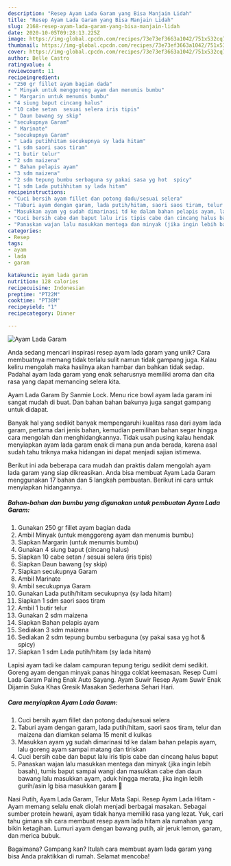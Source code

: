 ```yaml
---
description: "Resep Ayam Lada Garam yang Bisa Manjain Lidah"
title: "Resep Ayam Lada Garam yang Bisa Manjain Lidah"
slug: 2168-resep-ayam-lada-garam-yang-bisa-manjain-lidah
date: 2020-10-05T09:28:13.225Z
image: https://img-global.cpcdn.com/recipes/73e73ef3663a1042/751x532cq70/ayam-lada-garam-foto-resep-utama.jpg
thumbnail: https://img-global.cpcdn.com/recipes/73e73ef3663a1042/751x532cq70/ayam-lada-garam-foto-resep-utama.jpg
cover: https://img-global.cpcdn.com/recipes/73e73ef3663a1042/751x532cq70/ayam-lada-garam-foto-resep-utama.jpg
author: Belle Castro
ratingvalue: 4
reviewcount: 11
recipeingredient:
- "250 gr fillet ayam bagian dada"
- " Minyak untuk menggoreng ayam dan menumis bumbu"
- " Margarin untuk menumis bumbu"
- "4 siung baput cincang halus"
- "10 cabe setan  sesuai selera iris tipis"
- " Daun bawang sy skip"
- "secukupnya Garam"
- " Marinate"
- "secukupnya Garam"
- " Lada putihhitam secukupnya sy lada hitam"
- "1 sdm saori saos tiram"
- "1 butir telur"
- "2 sdm maizena"
- " Bahan pelapis ayam"
- "3 sdm maizena"
- "2 sdm tepung bumbu serbaguna sy pakai sasa yg hot  spicy"
- "1 sdm Lada putihhitam sy lada hitam"
recipeinstructions:
- "Cuci bersih ayam fillet dan potong dadu/sesuai selera"
- "Taburi ayam dengan garam, lada putih/hitam, saori saos tiram, telur dan maizena dan diamkan selama 15 menit d kulkas"
- "Masukkan ayam yg sudah dimarinasi td ke dalam bahan pelapis ayam, lalu goreng ayam sampai matang dan tiriskan"
- "Cuci bersih cabe dan baput lalu iris tipis cabe dan cincang halus baput"
- "Panaskan wajan lalu masukkan mentega dan minyak (jika ingin lebih basah), tumis baput sampai wangi dan masukkan cabe dan daun bawang lalu masukkan ayam, aduk hingga merata, jika ingin lebih gurih/asin lg bisa masukkan garam 💞"
categories:
- Resep
tags:
- ayam
- lada
- garam

katakunci: ayam lada garam 
nutrition: 128 calories
recipecuisine: Indonesian
preptime: "PT22M"
cooktime: "PT38M"
recipeyield: "1"
recipecategory: Dinner

---
```



![Ayam Lada Garam](https://img-global.cpcdn.com/recipes/73e73ef3663a1042/751x532cq70/ayam-lada-garam-foto-resep-utama.jpg)

Anda sedang mencari inspirasi resep ayam lada garam yang unik? Cara membuatnya memang tidak terlalu sulit namun tidak gampang juga. Kalau keliru mengolah maka hasilnya akan hambar dan bahkan tidak sedap. Padahal ayam lada garam yang enak seharusnya memiliki aroma dan cita rasa yang dapat memancing selera kita.

Ayam Lada Garam By Sanmie Lock. Menu rice bowl ayam lada garam ini sangat mudah di buat. Dan bahan bahan bakunya juga sangat gampang untuk didapat.

Banyak hal yang sedikit banyak mempengaruhi kualitas rasa dari ayam lada garam, pertama dari jenis bahan, kemudian pemilihan bahan segar hingga cara mengolah dan menghidangkannya. Tidak usah pusing kalau hendak menyiapkan ayam lada garam enak di mana pun anda berada, karena asal sudah tahu triknya maka hidangan ini dapat menjadi sajian istimewa.


Berikut ini ada beberapa cara mudah dan praktis dalam mengolah ayam lada garam yang siap dikreasikan. Anda bisa membuat Ayam Lada Garam menggunakan 17 bahan dan 5 langkah pembuatan. Berikut ini cara untuk menyiapkan hidangannya.

<!--inarticleads1-->

##### Bahan-bahan dan bumbu yang digunakan untuk pembuatan Ayam Lada Garam:

1. Gunakan 250 gr fillet ayam bagian dada
1. Ambil  Minyak (untuk menggoreng ayam dan menumis bumbu)
1. Siapkan  Margarin (untuk menumis bumbu)
1. Gunakan 4 siung baput (cincang halus)
1. Siapkan 10 cabe setan / sesuai selera (iris tipis)
1. Siapkan  Daun bawang (sy skip)
1. Siapkan secukupnya Garam
1. Ambil  Marinate
1. Ambil secukupnya Garam
1. Gunakan  Lada putih/hitam secukupnya (sy lada hitam)
1. Siapkan 1 sdm saori saos tiram
1. Ambil 1 butir telur
1. Gunakan 2 sdm maizena
1. Siapkan  Bahan pelapis ayam
1. Sediakan 3 sdm maizena
1. Sediakan 2 sdm tepung bumbu serbaguna (sy pakai sasa yg hot &amp; spicy)
1. Siapkan 1 sdm Lada putih/hitam (sy lada hitam)


Lapisi ayam tadi ke dalam campuran tepung terigu sedikit demi sedikit. Goreng ayam dengan minyak panas hingga coklat keemasan. Resep Cumi Lada Garam Paling Enak Auto Sayang. Ayam Suwir Resep Ayam Suwir Enak Dijamin Suka Khas Gresik Masakan Sederhana Sehari Hari. 

<!--inarticleads2-->

##### Cara menyiapkan Ayam Lada Garam:

1. Cuci bersih ayam fillet dan potong dadu/sesuai selera
1. Taburi ayam dengan garam, lada putih/hitam, saori saos tiram, telur dan maizena dan diamkan selama 15 menit d kulkas
1. Masukkan ayam yg sudah dimarinasi td ke dalam bahan pelapis ayam, lalu goreng ayam sampai matang dan tiriskan
1. Cuci bersih cabe dan baput lalu iris tipis cabe dan cincang halus baput
1. Panaskan wajan lalu masukkan mentega dan minyak (jika ingin lebih basah), tumis baput sampai wangi dan masukkan cabe dan daun bawang lalu masukkan ayam, aduk hingga merata, jika ingin lebih gurih/asin lg bisa masukkan garam 💞


Nasi Putih, Ayam Lada Garam, Telur Mata Sapi. Resep Ayam Lada Hitam - Ayam memang selalu enak diolah menjadi berbagai masakan. Sebagai sumber protein hewani, ayam tidak hanya memiliki rasa yang lezat. Yuk, cari tahu gimana sih cara membuat resep ayam lada hitam ala rumahan yang bikin ketagihan. Lumuri ayam dengan bawang putih, air jeruk lemon, garam, dan merica bubuk. 

Bagaimana? Gampang kan? Itulah cara membuat ayam lada garam yang bisa Anda praktikkan di rumah. Selamat mencoba!
